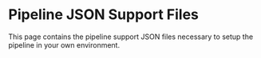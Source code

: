 # Pipeline JSON Support Files

This page contains the pipeline support JSON files necessary to setup the pipeline in your own environment.
